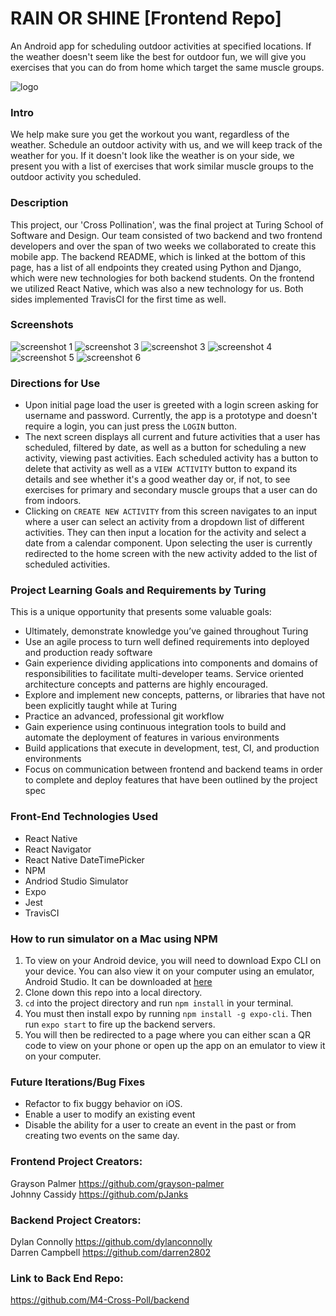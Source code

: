 # RAIN OR SHINE [Frontend Repo]
An Android app for scheduling outdoor activities at specified locations. If the weather doesn't seem like the best for outdoor fun, we will give you exercises that you can do from home which target the same muscle groups.

![logo]()

### Intro
We help make sure you get the workout you want, regardless of the weather. Schedule an outdoor activity with us, and we will keep track of the weather for you. If it doesn't look like the weather is on your side, we present you with a list of exercises that work similar muscle groups to the outdoor activity you scheduled.

### Description
This project, our 'Cross Pollination', was the final project at Turing School of Software and Design. Our team consisted of two backend and two frontend developers and over the span of two weeks we collaborated to create this mobile app. The backend README, which is linked at the bottom of this page, has a list of all endpoints they created using Python and Django, which were new technologies for both backend students. On the frontend we utilized React Native, which was also a new technology for us. Both sides implemented TravisCI for the first time as well.

### Screenshots
![screenshot 1]()
![screenshot 3]()
![screenshot 3]()
![screenshot 4]()
![screenshot 5]()
![screenshot 6]()

### Directions for Use
- Upon initial page load the user is greeted with a login screen asking for username and password. Currently, the app is a prototype and doesn't require a login, you can just press the `LOGIN` button.
- The next screen displays all current and future activities that a user has scheduled, filtered by date, as well as a button for scheduling a new activity, viewing past activities. Each scheduled activity has a button to delete that activity as well as a `VIEW ACTIVITY` button to expand its details and see whether it's a good weather day or, if not, to see exercises for primary and secondary muscle groups that a user can do from indoors.
- Clicking on `CREATE NEW ACTIVITY` from this screen navigates to an input where a user can select an activity from a dropdown list of different activities. They can then input a location for the activity and select a date from a calendar component. Upon selecting the user is currently redirected to the home screen with the new activity added to the list of scheduled activities.

### Project Learning Goals and Requirements by Turing
This is a unique opportunity that presents some valuable goals:
- Ultimately, demonstrate knowledge you’ve gained throughout Turing
- Use an agile process to turn well defined requirements into deployed and production ready software
- Gain experience dividing applications into components and domains of responsibilities to facilitate multi-developer teams. Service oriented architecture concepts and patterns are highly encouraged.
- Explore and implement new concepts, patterns, or libraries that have not been explicitly taught while at Turing
- Practice an advanced, professional git workflow
- Gain experience using continuous integration tools to build and automate the deployment of features in various environments
- Build applications that execute in development, test, CI, and production environments
- Focus on communication between frontend and backend teams in order to complete and deploy features that have been outlined by the project spec

### Front-End Technologies Used
- React Native
- React Navigator
- React Native DateTimePicker
- NPM
- Andriod Studio Simulator
- Expo
- Jest
- TravisCI

### How to run simulator on a Mac using NPM
1. To view on your Android device, you will need to download Expo CLI on your device. You can also view it on your computer using an emulator, Android Studio. It can be downloaded at [here](https://developer.android.com/studio)
2. Clone down this repo into a local directory.
3. `cd` into the project directory and run `npm install` in your terminal.
4. You must then install expo by running `npm install -g expo-cli`. Then run `expo start` to fire up the backend servers.
5. You will then be redirected to a page where you can either scan a QR code to view on your phone or open up the app on an emulator to view it on your computer.

### Future Iterations/Bug Fixes
- Refactor to fix buggy behavior on iOS.
- Enable a user to modify an existing event
- Disable the ability for a user to create an event in the past or from creating two events on the same day.

### Frontend Project Creators:
Grayson Palmer https://github.com/grayson-palmer<br>
Johnny Cassidy https://github.com/pJanks

### Backend Project Creators:
Dylan Connolly https://github.com/dylanconnolly<br>
Darren Campbell https://github.com/darren2802

### Link to Back End Repo:
https://github.com/M4-Cross-Poll/backend
